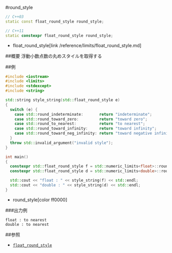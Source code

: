 #round_style
```cpp
// C++03
static const float_round_style round_style;

// C++11
static constexpr float_round_style round_style;
```
* float_round_style[link /reference/limits/float_round_style.md]


##概要
浮動小数点数の丸めスタイルを取得する


##例
```cpp
#include <iostream>
#include <limits>
#include <stdexcept>
#include <string>

std::string style_string(std::float_round_style e)
{
  switch (e) {
    case std::round_indeterminate:       return "indeterminate";
    case std::round_toward_zero:         return "toward zero";
    case std::round_to_nearest:          return "to nearest";
    case std::round_toward_infinity:     return "toward infinity";
    case std::round_toward_neg_infinity: return "toward negative infinity";
  }
  throw std::invalid_argument("invalid style");
}

int main()
{
  constexpr std::float_round_style f = std::numeric_limits<float>::round_style;
  constexpr std::float_round_style d = std::numeric_limits<double>::round_style;

  std::cout << "float : " << style_string(f) << std::endl;
  std::cout << "double : " << style_string(d) << std::endl;
}
```
* round_style[color ff0000]

###出力例
```
float : to nearest
double : to nearest
```

##参照
* [`float_round_style`](./float_round_style.md)


